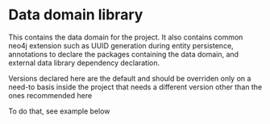 # Data domain library

This contains the data domain for the project. It also contains common neo4j extension such as 
UUID generation during entity persistence, annotations to declare the packages containing the
data domain, and external data library dependency declaration.

Versions declared here are the default and should be overriden only on a need-to basis
inside the project that needs a different version other than the ones recommended here

To do that, see example below